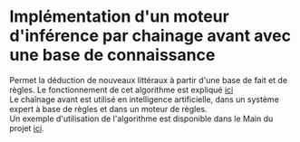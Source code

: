 # Implémentation d'un moteur d'inférence par chainage avant avec une base de connaissance
Permet la déduction de nouveaux littéraux à partir d'une base de fait et de règles. Le fonctionnement de cet algorithme est expliqué [ici](https://fr.wikipedia.org/wiki/Cha%C3%AEnage_avant)\
Le chaînage avant est utilisé en intelligence artificielle, dans un système expert à base de règles et dans un moteur de règles.\
Un exemple d'utilisation de l'algorithme est disponible dans le Main du projet [ici](https://github.com/jdufou1/expertsystem/blob/main/src/Main.java).

